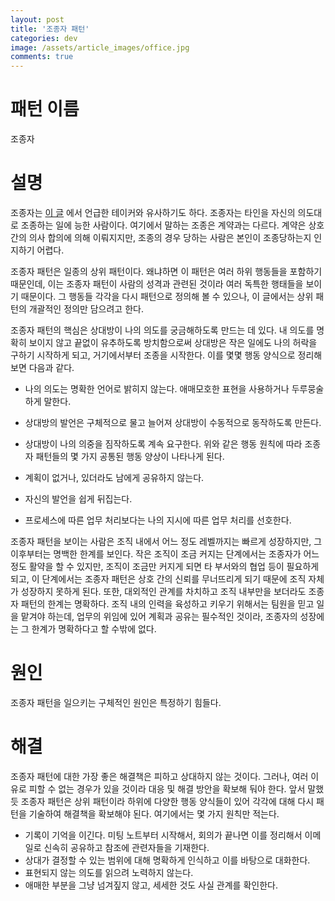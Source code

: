 ```yaml
---
layout: post
title: '조종자 패턴'
categories: dev
image: /assets/article_images/office.jpg
comments: true
---
```


# 패턴 이름
조종자

# 설명
조종자는 [이 글](https://gsong.pe.kr/life/2017/05/14/%ED%85%8C%EC%9D%B4%EC%BB%A4.html) 에서 언급한 테이커와 유사하기도 하다. 조종자는 타인을 자신의 의도대로 조종하는 일에 능한 사람이다. 여기에서 말하는 조종은 계약과는 다르다. 계약은 상호 간의 의사 합의에 의해 이뤄지지만, 조종의 경우 당하는 사람은 본인이 조종당하는지 인지하기 어렵다.

조종자 패턴은 일종의 상위 패턴이다. 왜냐하면 이 패턴은 여러 하위 행동들을 포함하기 때문인데, 이는 조종자 패턴이 사람의 성격과 관련된 것이라 여러 독특한 행태들을 보이기 때문이다. 그 행동들 각각을 다시 패턴으로 정의해 볼 수 있으나, 이 글에서는 상위 패턴의 개괄적인 정의만 담으려고 한다.

조종자 패턴의 핵심은 상대방이 나의 의도를 궁금해하도록 만드는 데 있다. 내 의도를 명확히 보이지 않고 끝없이 유추하도록 방치함으로써 상대방은 작은 일에도 나의 허락을 구하기 시작하게 되고, 거기에서부터 조종을 시작한다. 이를 몇몇 행동 양식으로 정리해 보면 다음과 같다.

* 나의 의도는 명확한 언어로 밝히지 않는다. 애매모호한 표현을 사용하거나 두루뭉술하게 말한다.
* 상대방의 발언은 구체적으로 물고 늘어져 상대방이 수동적으로 동작하도록 만든다.
* 상대방이 나의 의중을 짐작하도록 계속 요구한다.
위와 같은 행동 원칙에 따라 조종자 패턴들의 몇 가지 공통된 행동 양상이 나타나게 된다.

* 계획이 없거나, 있더라도 남에게 공유하지 않는다.
* 자신의 발언을 쉽게 뒤집는다.
* 프로세스에 따른 업무 처리보다는 나의 지시에 따른 업무 처리를 선호한다.

조종자 패턴을 보이는 사람은 조직 내에서 어느 정도 레벨까지는 빠르게 성장하지만, 그 이후부터는 명백한 한계를 보인다. 작은 조직이 조금 커지는 단계에서는 조종자가 어느 정도 활약을 할 수 있지만, 조직이 조금만 커지게 되면 타 부서와의 협업 등이 필요하게 되고, 이 단계에서는 조종자 패턴은 상호 간의 신뢰를 무너뜨리게 되기 때문에 조직 자체가 성장하지 못하게 된다. 또한, 대외적인 관계를 차치하고 조직 내부만을 보더라도 조종자 패턴의 한계는 명확하다. 조직 내의 인력을 육성하고 키우기 위해서는 팀원을 믿고 일을 맡겨야 하는데, 업무의 위임에 있어 계획과 공유는 필수적인 것이라, 조종자의 성장에는 그 한계가 명확하다고 할 수밖에 없다.

# 원인
조종자 패턴을 일으키는 구체적인 원인은 특정하기 힘들다.

# 해결
조종자 패턴에 대한 가장 좋은 해결책은 피하고 상대하지 않는 것이다. 그러나, 여러 이유로 피할 수 없는 경우가 있을 것이라 대응 및 해결 방안을 확보해 둬야 한다. 앞서 말했듯 조종자 패턴은 상위 패턴이라 하위에 다양한 행동 양식들이 있어 각각에 대해 다시 패턴을 기술하여 해결책을 확보해야 된다. 여기에서는 몇 가지 원칙만 적는다.

* 기록이 기억을 이긴다. 미팅 노트부터 시작해서, 회의가 끝나면 이를 정리해서 이메일로 신속히 공유하고 참조에 관련자들을 기재한다.
* 상대가 결정할 수 있는 범위에 대해 명확하게 인식하고 이를 바탕으로 대화한다.
* 표현되지 않는 의도를 읽으려 노력하지 않는다.
* 애매한 부분을 그냥 넘겨짚지 않고, 세세한 것도 사실 관계를 확인한다.
